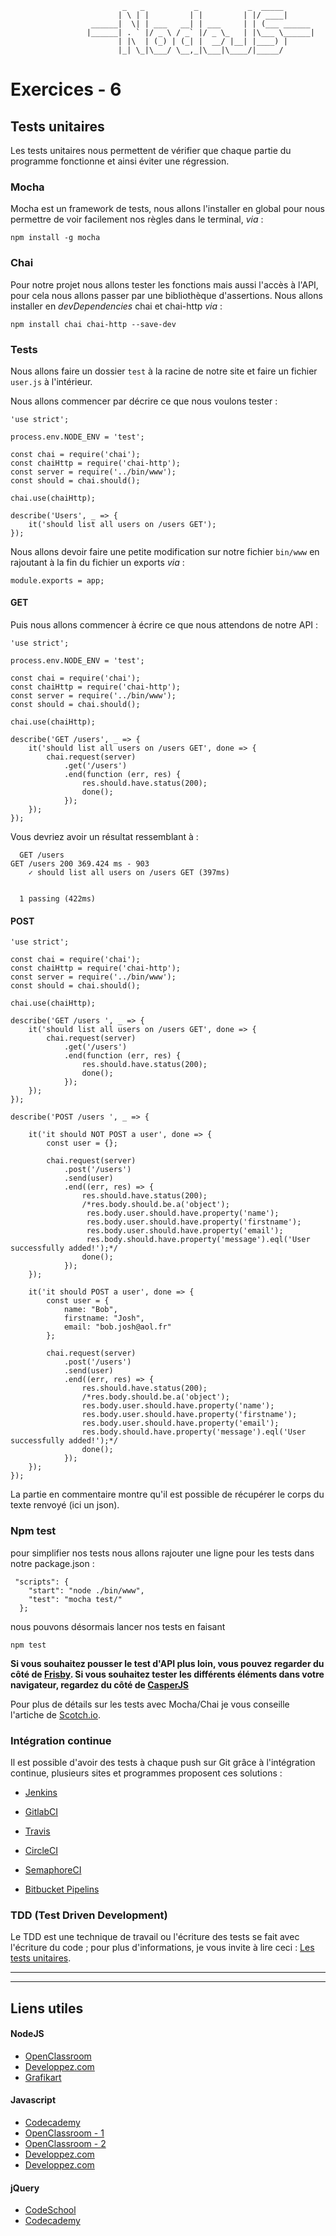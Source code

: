 				             _   _           _           _  _____       
				            | \ | |         | |         | |/ ____|      
				      ______|  \| | ___   __| | ___     | | (___ ______ 
				     |______| . ` |/ _ \ / _` |/ _ \_   | |\___ \______|
				            | |\  | (_) | (_| |  __/ |__| |____) |      
				            |_| \_|\___/ \__,_|\___|\____/|_____/       
                                                    
                                                    
                                                    
# Exercices - 6

## Tests unitaires

Les tests unitaires nous permettent de vérifier que chaque partie du programme fonctionne et ainsi éviter une régression. 


### Mocha 

Mocha est un framework de tests, nous allons l'installer en global pour nous permettre de voir facilement nos règles dans le terminal, _via_ : 

```
npm install -g mocha 
```

### Chai 

Pour notre projet nous allons tester les fonctions mais aussi l'accès à l'API, pour cela nous allons passer par une bibliothèque d'assertions. Nous allons installer en _devDependencies_ chai et chai-http _via_ : 

```
npm install chai chai-http --save-dev 
```


### Tests 

Nous allons faire un dossier `test` à la racine de notre site et faire un fichier `user.js` à l'intérieur.

Nous allons commencer par décrire ce que nous voulons tester : 

```
'use strict';

process.env.NODE_ENV = 'test';

const chai = require('chai');
const chaiHttp = require('chai-http');
const server = require('../bin/www');
const should = chai.should();

chai.use(chaiHttp);

describe('Users', _ => {
    it('should list all users on /users GET');
});
```

Nous allons devoir faire une petite modification sur notre fichier `bin/www` en rajoutant à la fin du fichier un exports _via_ : 

```
module.exports = app;
```


#### GET 

Puis nous allons commencer à écrire ce que nous attendons de notre API : 

```
'use strict';

process.env.NODE_ENV = 'test';

const chai = require('chai');
const chaiHttp = require('chai-http');
const server = require('../bin/www');
const should = chai.should();

chai.use(chaiHttp);

describe('GET /users', _ => {
    it('should list all users on /users GET', done => {
        chai.request(server)
            .get('/users')
            .end(function (err, res) {
                res.should.have.status(200);
                done();
            });
    });
});
```

Vous devriez avoir un résultat ressemblant à : 

```
  GET /users
GET /users 200 369.424 ms - 903
    ✓ should list all users on /users GET (397ms)


  1 passing (422ms)
```

#### POST 

```
'use strict';

const chai = require('chai');
const chaiHttp = require('chai-http');
const server = require('../bin/www');
const should = chai.should();

chai.use(chaiHttp);

describe('GET /users ', _ => {
    it('should list all users on /users GET', done => {
        chai.request(server)
            .get('/users')
            .end(function (err, res) {
                res.should.have.status(200);
                done();
            });
    });
});

describe('POST /users ', _ => {

    it('it should NOT POST a user', done => {
        const user = {};

        chai.request(server)
            .post('/users')
            .send(user)
            .end((err, res) => {
                res.should.have.status(200);
                /*res.body.should.be.a('object');
                 res.body.user.should.have.property('name');
                 res.body.user.should.have.property('firstname');
                 res.body.user.should.have.property('email');
                 res.body.should.have.property('message').eql('User successfully added!');*/
                done();
            });
    });

    it('it should POST a user', done => {
        const user = {
            name: "Bob",
            firstname: "Josh",
            email: "bob.josh@aol.fr"
        };

        chai.request(server)
            .post('/users')
            .send(user)
            .end((err, res) => {
                res.should.have.status(200);
                /*res.body.should.be.a('object');
                res.body.user.should.have.property('name');
                res.body.user.should.have.property('firstname');
                res.body.user.should.have.property('email');
                res.body.should.have.property('message').eql('User successfully added!');*/
                done();
            });
    });
});
```

La partie en commentaire montre qu'il est possible de récupérer le corps du texte renvoyé (ici un json). 


### Npm test

pour simplifier nos tests nous allons rajouter une ligne pour les tests dans notre package.json : 

```
 "scripts": {
    "start": "node ./bin/www",
    "test": "mocha test/"
  };
```

nous pouvons désormais lancer nos tests en faisant  

```
npm test
```

__Si vous souhaitez pousser le test d'API plus loin, vous pouvez regarder du côté de [Frisby](http://frisbyjs.com/). Si vous souhaitez tester les différents éléments dans votre navigateur, regardez du côté de [CasperJS](http://casperjs.org/)__

Pour plus de détails sur les tests avec Mocha/Chai je vous conseille l'artiche de [Scotch.io](https://scotch.io/tutorials/test-a-node-restful-api-with-mocha-and-chai).


### Intégration continue 

Il est possible d'avoir des tests à chaque push sur Git grâce à l'intégration continue, plusieurs sites et programmes proposent ces solutions : 

* [Jenkins](https://jenkins.io/)
* [GitlabCI](https://about.gitlab.com/gitlab-ci/)

* [Travis](https://travis-ci.org/)
* [CircleCI](https://circleci.com/)
* [SemaphoreCI](https://semaphoreci.com/)
* [Bitbucket Pipelins](https://bitbucket.org/product/features/pipelines)

### TDD (Test Driven Development) 

Le TDD est une technique de travail ou l'écriture des tests se fait avec l'écriture du code ; pour plus d'informations, je vous invite à lire ceci : [Les tests unitaires](https://openclassrooms.com/courses/programmez-en-oriente-objet-avec-c/les-tests-unitaires-5).

__________
__________

## Liens utiles 

#### NodeJS

* [OpenClassroom](https://openclassrooms.com/courses/des-applications-ultra-rapides-avec-node-js)
* [Developpez.com](http://nodejs.developpez.com/tutoriels/javascript/node-js-livre-debutant/)
* [Grafikart](http://www.grafikart.fr/tutoriels/nodejs/nodejs-socketio-tchat-366)

#### Javascript

* [Codecademy](https://www.codecademy.com/tracks/javascript)
* [OpenClassroom - 1](https://openclassrooms.com/courses/tout-sur-le-javascript)
* [OpenClassroom - 2](https://openclassrooms.com/courses/dynamisez-vos-sites-web-avec-javascript)
* [Developpez.com](http://javascript.developpez.com/cours/)
* [Developpez.com](http://javascript.developpez.com/cours/)

#### jQuery

* [CodeSchool](https://www.codeschool.com/courses/try-jquery)
* [Codecademy](https://www.codecademy.com/tracks/jquery)
